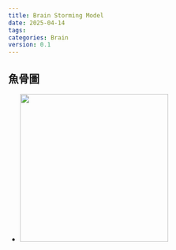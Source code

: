 ```yaml
---
title: Brain Storming Model
date: 2025-04-14
tags: 
categories: Brain
version: 0.1
---
```


## 魚骨圖
- <img width="300px" src="https://hackmd.io/_uploads/HygGfQ9C1e.png">


